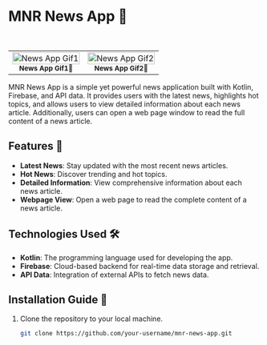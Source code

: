 # MNR News App 📰

<br>
<table>
  <tr>
    <td align="center">
      <a href="GIF1_LINK">
        <img src="https://github.com/NarendranathReddyMaddikeri2007/Ultimate-News-App/assets/93245481/e75fc136-8149-425e-bd04-d7f5243c812b" alt="News App Gif1" style="width:100%">
      </a>
      <br>
      <sub><b>News App Gif1📰</b></sub>
    </td>
    <td align="center">
      <a href="GIF2_LINK">
        <img src="https://github.com/NarendranathReddyMaddikeri2007/Ultimate-News-App/assets/93245481/9a788240-b06c-4e89-a424-5b5dd09141c1" alt="News App Gif2" style="width:100%">
      </a>
      <br>
      <sub><b>News App Gif2📰</b></sub>
    </td>
  </tr>
</table>


MNR News App is a simple yet powerful news application built with Kotlin, Firebase, and API data. It provides users with the latest news, highlights hot topics, and allows users to view detailed information about each news article. Additionally, users can open a web page window to read the full content of a news article.

## Features 🚀

- **Latest News**: Stay updated with the most recent news articles.
- **Hot News**: Discover trending and hot topics.
- **Detailed Information**: View comprehensive information about each news article.
- **Webpage View**: Open a web page to read the complete content of a news article.

## Technologies Used 🛠️

- **Kotlin**: The programming language used for developing the app.
- **Firebase**: Cloud-based backend for real-time data storage and retrieval.
- **API Data**: Integration of external APIs to fetch news data.

## Installation Guide 📲

1. Clone the repository to your local machine.
   ```bash
   git clone https://github.com/your-username/mnr-news-app.git
